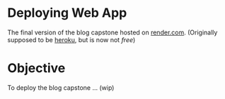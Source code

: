 # Deploying Web App
The final version of the blog capstone hosted on [render.com](https://dashboard.render.com/). (Originally supposed to be [heroku](https://www.heroku.com/), but is now not *free*)
# Objective
To deploy the blog capstone ... (wip)